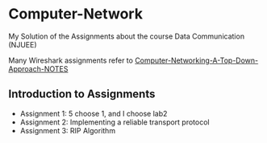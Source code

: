 # Computer-Network
My Solution of the Assignments about the course Data Communication (NJUEE)

Many Wireshark assignments refer to [Computer-Networking-A-Top-Down-Approach-NOTES](https://github.com/moranzcw/Computer-Networking-A-Top-Down-Approach-NOTES)

## Introduction to Assignments
- Assignment 1: 5 choose 1, and I choose lab2
- Assignment 2: Implementing a reliable transport protocol
- Assignment 3: RIP Algorithm
